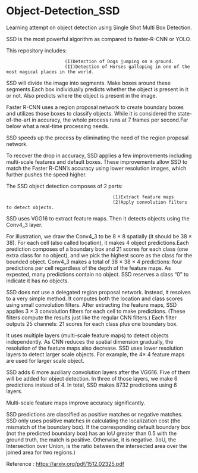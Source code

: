# Object-Detection_SSD
Learning attempt on object detection using Single Shot Multi Box Detection.

SSD is the most powerful algorithm as compared to faster-R-CNN or YOLO.

This repository includes:
                          
                          (I)Detection of Dogs jumping on a ground.
                          (II)Detection of Horses galloping in one of the most magical places in the world. 

SSD will divide the image into segments. Make boxes around these segments.Each box individually predicts whether the object is present in it or not.
Also predicts where the object is present in the image.

Faster R-CNN uses a region proposal network to create boundary boxes and utilizes those boxes to classify objects. 
While it is considered the state-of-the-art in accuracy, the whole process runs at 7 frames per second.Far below what a real-time processing needs. 
 
SSD speeds up the process by eliminating the need of the region proposal network.
 
To recover the drop in accuracy, SSD applies a few improvements including multi-scale features and default boxes. 
These improvements allow SSD to match the Faster R-CNN’s accuracy using lower resolution images, which further pushes the speed higher.

The SSD object detection composes of 2 parts:

                                            (1)Extract feature maps
                                            (2)Apply convolution filters to detect objects.

SSD uses VGG16 to extract feature maps. Then it detects objects using the Conv4_3 layer. 

For illustration, we draw the Conv4_3 to be 8 × 8 spatially (it should be 38 × 38). For each cell (also called location), it makes 4 object predictions.Each prediction composes of a boundary box and 21 scores for each class (one extra class for no object), and we pick the highest score as the class for the bounded object. Conv4_3 makes a total of 38 × 38 × 4 predictions: four predictions per cell regardless of the depth of the feature maps. As expected, many predictions contain no object. SSD reserves a class “0” to indicate it has no objects.

SSD does not use a delegated region proposal network. Instead, it resolves to a very simple method. It computes both the location and class scores using small convolution filters. After extracting the feature maps, SSD applies 3 × 3 convolution filters for each cell to make predictions. (These filters compute the results just like the regular CNN filters.) Each filter outputs 25 channels: 21 scores for each class plus one boundary box.

It uses multiple layers (multi-scale feature maps) to detect objects independently. As CNN reduces the spatial dimension gradually, the resolution of the feature maps also decrease. SSD uses lower resolution layers to detect larger scale objects. For example, the 4× 4 feature maps are used for larger scale object.

SSD adds 6 more auxiliary convolution layers after the VGG16. Five of them will be added for object detection. In three of those layers, we make 6 predictions instead of 4. In total, SSD makes 8732 predictions using 6 layers.

Multi-scale feature maps improve accuracy significantly. 

SSD predictions are classified as positive matches or negative matches. SSD only uses positive matches in calculating the localization cost (the mismatch of the boundary box). If the corresponding default boundary box (not the predicted boundary box) has an IoU greater than 0.5 with the ground truth, the match is positive. Otherwise, it is negative. (IoU, the Intersection over Union, is the ratio between the intersected area over the joined area for two regions.)

Reference : https://arxiv.org/pdf/1512.02325.pdf
